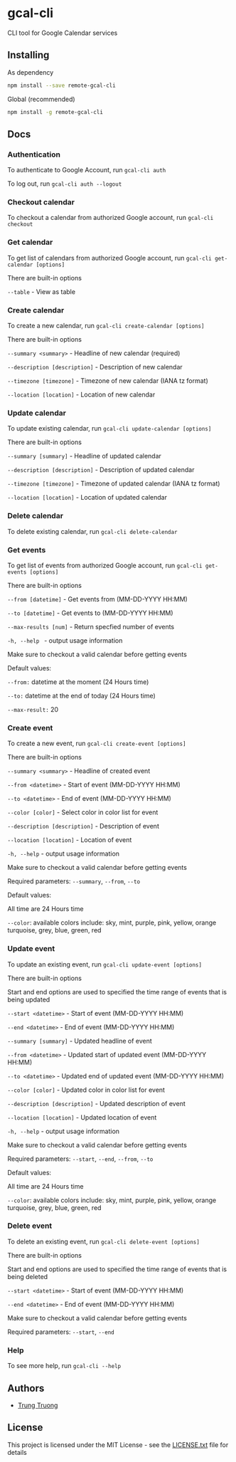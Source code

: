 # gcal-cli

CLI tool for Google Calendar services

## Installing

As dependency

```sh
npm install --save remote-gcal-cli
```

Global (recommended)
```sh
npm install -g remote-gcal-cli
```

## Docs

### Authentication

To authenticate to Google Account, run `gcal-cli auth` 

To log out, run `gcal-cli auth --logout` 

### Checkout calendar

To checkout a calendar from authorized Google account, run `gcal-cli checkout`

### Get calendar

To get list of calendars from authorized Google account, run `gcal-cli get-calendar [options]`

There are built-in options

`--table` - View as table

### Create calendar

To create a new calendar, run `gcal-cli create-calendar [options]`

There are built-in options

`--summary <summary>` - Headline of new calendar (required)

`--description [description]` - Description of new calendar

`--timezone [timezone]` - Timezone of new calendar (IANA tz format)

`--location [location]` - Location of new calendar

### Update calendar

To update existing calendar, run `gcal-cli update-calendar [options]`

There are built-in options

`--summary [summary]` - Headline of updated calendar

`--description [description]` - Description of updated calendar

`--timezone [timezone]` - Timezone of updated calendar (IANA tz format)

`--location [location]` - Location of updated calendar

### Delete calendar

To delete existing calendar, run `gcal-cli delete-calendar`

### Get events

To get list of events from authorized Google account, run `gcal-cli get-events [options]`

There are built-in options

`--from [datetime]` - Get events from (MM-DD-YYYY HH:MM)

`--to [datetime]` - Get events to (MM-DD-YYYY HH:MM)

`--max-results [num]` - Return specfied number of events

`-h, --help ` - output usage information

Make sure to checkout a valid calendar before getting events

Default values:

`--from:` datetime at the moment (24 Hours time)

`--to:` datetime at the end of today (24 Hours time)

`--max-result:` 20

### Create event

To create a new event, run `gcal-cli create-event [options]`

There are built-in options

`--summary <summary>` - Headline of created event

`--from <datetime>` - Start of event (MM-DD-YYYY HH:MM)

`--to <datetime>` - End of event (MM-DD-YYYY HH:MM)

`--color [color]` - Select color in color list for event

`--description [description]` - Description of event

`--location [location]` - Location of event

`-h, --help` - output usage information

Make sure to checkout a valid calendar before getting events

Required parameters: `--summary`, `--from`, `--to`

Default values:

All time are 24 Hours time

`--color`: available colors include:
sky, mint, purple, pink, yellow, orange
turquoise, grey, blue, green, red

### Update event

To update an existing event, run `gcal-cli update-event [options]`

There are built-in options

Start and end options are used to specified the time range of events that is being updated

`--start <datetime>` - Start of event (MM-DD-YYYY HH:MM)

`--end <datetime>` - End of event (MM-DD-YYYY HH:MM)

`--summary [summary]` - Updated headline of event

`--from <datetime>` - Updated start of updated event (MM-DD-YYYY HH:MM)

`--to <datetime>` - Updated end of updated event (MM-DD-YYYY HH:MM)

`--color [color]` - Updated color in color list for event

`--description [description]` - Updated description of event

`--location [location]` - Updated location of event

`-h, --help` - output usage information

Make sure to checkout a valid calendar before getting events

Required parameters: `--start`, `--end`, `--from`, `--to`

Default values:

All time are 24 Hours time

`--color`: available colors include:
sky, mint, purple, pink, yellow, orange
turquoise, grey, blue, green, red

### Delete event

To delete an existing event, run `gcal-cli delete-event [options]`

There are built-in options

Start and end options are used to specified the time range of events that is being deleted

`--start <datetime>` - Start of event (MM-DD-YYYY HH:MM)

`--end <datetime>` - End of event (MM-DD-YYYY HH:MM)

Make sure to checkout a valid calendar before getting events

Required parameters: `--start`, `--end`

### Help

To see more help, run `gcal-cli --help`

## Authors

* [Trung Truong](https://github.com/ttrung149)

## License

This project is licensed under the MIT License - see the [LICENSE.txt](LICENSE.txt) file for details
